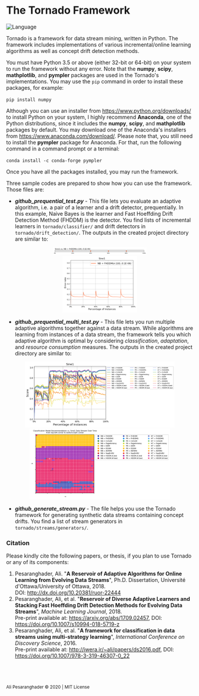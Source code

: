 # The Tornado Framework

![Language](https://img.shields.io/badge/language-Python-blue.svg)

Tornado is a framework for data stream mining, written in Python. The framework includes implementations of various incremental/online learning algorithms as well as concept drift detection methods.

You must have Python 3.5 or above (either 32-bit or 64-bit) on your system to run the framework without any error. Note that the **numpy**, **scipy**, **mathplotlib**, and **pympler** packages are used in the Tornado's implementations. You may use the `pip` command in order to install these packages, for example:

`pip install numpy`

Although you can use an installer from https://www.python.org/downloads/ to install Python on your system, I highly recommend **Anaconda**, one of the Python distributions, since it includes the **numpy**, **scipy**, and **mathplotlib** packages by default. You may download one of the Anaconda's installers from https://www.anaconda.com/download/. Please note that, you still need to install the **pympler** package for Anaconda. For that, run the following command in a command prompt or a terminal:

`conda install -c conda-forge pympler`

Once you have all the packages installed, you may run the framework.

Three sample codes are prepared to show how you can use the framework. Those files are:
* **_github_prequential_test.py_** - This file lets you evaluate an adaptive algorithm, i.e. a pair of a learner and a drift detector, prequentially. In this example, Naive Bayes is the learner and Fast Hoeffding Drift Detection Method (FHDDM) is the detector. You find lists of incremental learners in `tornado/classifier/` and drift detectors in `tornado/drift_detection/`. The outputs in the created project directory are similar to:

<p align="center">
  <img src="/tutorial_img/pr/nb_fhddm.100.png" width="50%"/><br />
  <img src="/tutorial_img/pr/nb_fhddm.100.er.png" width="40%"/>
</p>

* **_github_prequential_multi_test.py_** - This file lets you run multiple adaptive algorithms together against a data stream. While algorithms are learning from instances of a data stream, the framework tells you which adaptive algorithm is optimal by considering _classification_, _adaptation_, and _resource consumption_ measures. The outputs in the created project directory are similar to:

<p align="center">
  <img src="/tutorial_img/multi/sine1_multi_score.png" width="80%"/><br />
  <img src="/tutorial_img/multi/sine1_multi_sine1_cr.png" width="75%"/>
</p>

* **_github_generate_stream.py_** - The file helps you use the Tornado framework for generating synthetic data streams containing concept drifts. You find a list of stream generators in `tornado/streams/generators/`.

### Citation

Please kindly cite the following papers, or thesis, if you plan to use Tornado or any of its components:

1. Pesaranghader, Ali. "__A Reservoir of Adaptive Algorithms for Online Learning from Evolving Data Streams__", Ph.D. Dissertation, Université d'Ottawa/University of Ottawa, 2018. <br />
DOI: http://dx.doi.org/10.20381/ruor-22444
2. Pesaranghader, Ali, et al. "__Reservoir of Diverse Adaptive Learners and Stacking Fast Hoeffding Drift Detection Methods for Evolving Data Streams__", *Machine Learning Journal*, 2018. <br />
Pre-print available at: https://arxiv.org/abs/1709.02457, DOI: https://doi.org/10.1007/s10994-018-5719-z
3. Pesaranghader, Ali, et al. "__A framework for classification in data streams using multi-strategy learning__", *International Conference on Discovery Science*, 2016. <br />
Pre-print available at: http://iwera.ir/~ali/papers/ds2016.pdf, DOI: https://doi.org/10.1007/978-3-319-46307-0_22

<br/>
<br/>

<sub>Ali Pesaranghader © 2020 | MIT License</sub>
